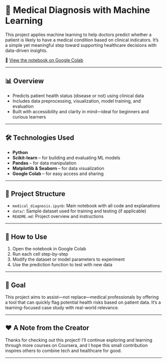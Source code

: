 # 🧠 Medical Diagnosis with Machine Learning

This project applies machine learning to help doctors predict whether a patient is likely to have a medical condition based on clinical indicators. It’s a simple yet meaningful step toward supporting healthcare decisions with data-driven insights.

🔗 [View the notebook on Google Colab](https://colab.research.google.com/drive/1OOuD_q4g7OfjQ2hCNHttsGaAGkyNA5KO?usp=sharing)

---

## 📊 Overview

- Predicts patient health status (disease or not) using clinical data  
- Includes data preprocessing, visualization, model training, and evaluation  
- Built with accessibility and clarity in mind—ideal for beginners and curious learners

---

## 🛠 Technologies Used

- **Python**  
- **Scikit-learn** – for building and evaluating ML models  
- **Pandas** – for data manipulation  
- **Matplotlib & Seaborn** – for data visualization  
- **Google Colab** – for easy access and sharing

---

## 📁 Project Structure

- `medical_diagnosis.ipynb`: Main notebook with all code and explanations  
- `data/`: Sample dataset used for training and testing (if applicable)  
- `README.md`: Project overview and instructions

---

## 🚀 How to Use

1. Open the notebook in Google Colab  
2. Run each cell step-by-step  
3. Modify the dataset or model parameters to experiment  
4. Use the prediction function to test with new data

---

## 🎯 Goal

This project aims to assist—not replace—medical professionals by offering a tool that can quickly flag potential health risks based on patient data. It’s a learning-focused case study with real-world relevance.

---

## ❤️ A Note from the Creator

Thanks for checking out this project! I’ll continue exploring and learning through more courses on Coursera, and I hope this small contribution inspires others to combine tech and healthcare for good.

---

